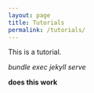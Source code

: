 ```yaml
---
layout: page
title: Tutorials
permalink: /tutorials/
---
```

This is a tutorial.

<i>bundle exec jekyll serve</i>

<b>does this work</b>
